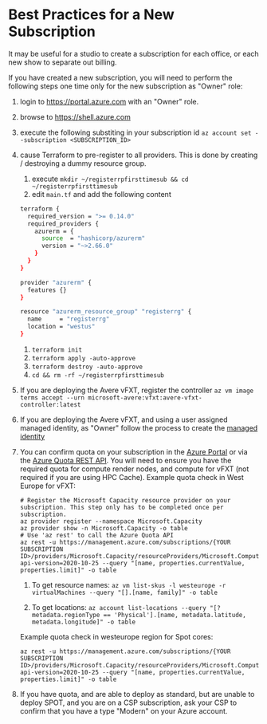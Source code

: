 # Best Practices for a New Subscription

It may be useful for a studio to create a subscription for each office, or each new show to separate out billing.

If you have created a new subscription, you will need to perform the following steps one time only for the new subscription as "Owner" role:

1. login to https://portal.azure.com with an "Owner" role.

1. browse to https://shell.azure.com

1. execute the following substiting in your subscription id `az account set --subscription <SUBSCRIPTION_ID>`

1. cause Terraform to pre-register to all providers.  This is done by creating / destroying a dummy resource group.
    1. execute `mkdir ~/registerrpfirsttimesub && cd ~/registerrpfirsttimesub`
    1. edit `main.tf` and add the following content
    ```bash
    terraform {
      required_version = ">= 0.14.0"
      required_providers {
        azurerm = {
          source  = "hashicorp/azurerm"
          version = "~>2.66.0"
        }
      }
    }

    provider "azurerm" {
      features {}
    }
    
    resource "azurerm_resource_group" "registerrg" {
      name     = "registerrg"
      location = "westus"
    }
    ```
    1. `terraform init`
    1. `terraform apply -auto-approve`
    1. `terraform destroy -auto-approve`
    1. `cd && rm -rf ~/registerrpfirsttimesub`

1. If you are deploying the Avere vFXT, register the controller `az vm image terms accept --urn microsoft-avere:vfxt:avere-vfxt-controller:latest`

1. If you are deploying the Avere vFXT, and using a user assigned managed identity, as "Owner" follow the process to create the [managed identity](../vfxt/user-assigned-managed-identity#create-the-resource-groups-service-principal-and-managed-identities)

1. You can confirm quota on your subscription in the [Azure Portal](https://portal.azure.com) or via the [Azure Quota REST API](https://docs.microsoft.com/en-gb/rest/api/reserved-vm-instances/quotaapi). You will need to ensure you have the required quota for compute render nodes, and compute for vFXT (not required if you are using HPC Cache). Example quota check in West Europe for vFXT:
    ```
    # Register the Microsoft Capacity resource provider on your subscription. This step only has to be completed once per subscription.
    az provider register --namespace Microsoft.Capacity
    az provider show -n Microsoft.Capacity -o table
    # Use 'az rest' to call the Azure Quota API
    az rest -u https://management.azure.com/subscriptions/{YOUR SUBSCRIPTION ID>/providers/Microsoft.Capacity/resourceProviders/Microsoft.Compute/locations/westeurope/serviceLimits/standardESv3Family?api-version=2020-10-25 --query "[name, properties.currentValue, properties.limit]" -o table
    ```
    
    1. To get resource names:
    `az vm list-skus -l westeurope -r virtualMachines --query "[].[name, family]" -o table`

    1. To get locations:
    `az account list-locations --query "[?metadata.regionType == 'Physical'].[name, metadata.latitude, metadata.longitude]" -o table`
    
    Example quota check in westeurope region for Spot cores:
    
    ```
    az rest -u https://management.azure.com/subscriptions/{YOUR SUBSCRIPTION ID>/providers/Microsoft.Capacity/resourceProviders/Microsoft.Compute/locations/westeurope/serviceLimits/lowPriorityCores?api-version=2020-10-25 --query "[name, properties.currentValue, properties.limit]" -o table
    ```

1. If you have quota, and are able to deploy as standard, but are unable to deploy SPOT, and you are on a CSP subscription, ask your CSP to confirm that you have a type "Modern" on your Azure account.